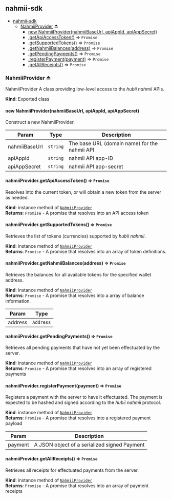 <a name="module_nahmii-sdk"></a>

## nahmii-sdk

* [nahmii-sdk](#module_nahmii-sdk)
    * [NahmiiProvider](#exp_module_nahmii-sdk--NahmiiProvider) ⏏
        * [new NahmiiProvider(nahmiiBaseUrl, apiAppId, apiAppSecret)](#new_module_nahmii-sdk--NahmiiProvider_new)
        * [.getApiAccessToken()](#module_nahmii-sdk--NahmiiProvider+getApiAccessToken) ⇒ <code>Promise</code>
        * [.getSupportedTokens()](#module_nahmii-sdk--NahmiiProvider+getSupportedTokens) ⇒ <code>Promise</code>
        * [.getNahmiiBalances(address)](#module_nahmii-sdk--NahmiiProvider+getNahmiiBalances) ⇒ <code>Promise</code>
        * [.getPendingPayments()](#module_nahmii-sdk--NahmiiProvider+getPendingPayments) ⇒ <code>Promise</code>
        * [.registerPayment(payment)](#module_nahmii-sdk--NahmiiProvider+registerPayment) ⇒ <code>Promise</code>
        * [.getAllReceipts()](#module_nahmii-sdk--NahmiiProvider+getAllReceipts) ⇒ <code>Promise</code>

<a name="exp_module_nahmii-sdk--NahmiiProvider"></a>

### NahmiiProvider ⏏
NahmiiProvider
A class providing low-level access to the _hubii nahmii_ APIs.

**Kind**: Exported class  
<a name="new_module_nahmii-sdk--NahmiiProvider_new"></a>

#### new NahmiiProvider(nahmiiBaseUrl, apiAppId, apiAppSecret)
Construct a new NahmiiProvider.


| Param | Type | Description |
| --- | --- | --- |
| nahmiiBaseUrl | <code>string</code> | The base URL (domain name) for the nahmii API |
| apiAppId | <code>string</code> | nahmii API app-ID |
| apiAppSecret | <code>string</code> | nahmii API app-secret |

<a name="module_nahmii-sdk--NahmiiProvider+getApiAccessToken"></a>

#### nahmiiProvider.getApiAccessToken() ⇒ <code>Promise</code>
Resolves into the current token, or will obtain a new token from the
server as needed.

**Kind**: instance method of [<code>NahmiiProvider</code>](#exp_module_nahmii-sdk--NahmiiProvider)  
**Returns**: <code>Promise</code> - A promise that resolves into an API access token  
<a name="module_nahmii-sdk--NahmiiProvider+getSupportedTokens"></a>

#### nahmiiProvider.getSupportedTokens() ⇒ <code>Promise</code>
Retrieves the list of tokens (currencies) supported by _hubii nahmii_.

**Kind**: instance method of [<code>NahmiiProvider</code>](#exp_module_nahmii-sdk--NahmiiProvider)  
**Returns**: <code>Promise</code> - A promise that resolves into an array of token definitions.  
<a name="module_nahmii-sdk--NahmiiProvider+getNahmiiBalances"></a>

#### nahmiiProvider.getNahmiiBalances(address) ⇒ <code>Promise</code>
Retrieves the balances for all available tokens for the specified wallet address.

**Kind**: instance method of [<code>NahmiiProvider</code>](#exp_module_nahmii-sdk--NahmiiProvider)  
**Returns**: <code>Promise</code> - A promise that resolves into a array of balance information.  

| Param | Type |
| --- | --- |
| address | <code>Address</code> | 

<a name="module_nahmii-sdk--NahmiiProvider+getPendingPayments"></a>

#### nahmiiProvider.getPendingPayments() ⇒ <code>Promise</code>
Retrieves all pending payments that have not yet been effectuated by the
server.

**Kind**: instance method of [<code>NahmiiProvider</code>](#exp_module_nahmii-sdk--NahmiiProvider)  
**Returns**: <code>Promise</code> - A promise that resolves into an array of registered payments  
<a name="module_nahmii-sdk--NahmiiProvider+registerPayment"></a>

#### nahmiiProvider.registerPayment(payment) ⇒ <code>Promise</code>
Registers a payment with the server to have it effectuated. The payment
is expected to be hashed and signed according to the _hubii nahmii_
protocol.

**Kind**: instance method of [<code>NahmiiProvider</code>](#exp_module_nahmii-sdk--NahmiiProvider)  
**Returns**: <code>Promise</code> - A promise that resolves into a registered payment payload  

| Param | Description |
| --- | --- |
| payment | A JSON object of a serialized signed Payment |

<a name="module_nahmii-sdk--NahmiiProvider+getAllReceipts"></a>

#### nahmiiProvider.getAllReceipts() ⇒ <code>Promise</code>
Retrieves all receipts for effectuated payments from the server.

**Kind**: instance method of [<code>NahmiiProvider</code>](#exp_module_nahmii-sdk--NahmiiProvider)  
**Returns**: <code>Promise</code> - A promise that resolves into an array of payment receipts  
